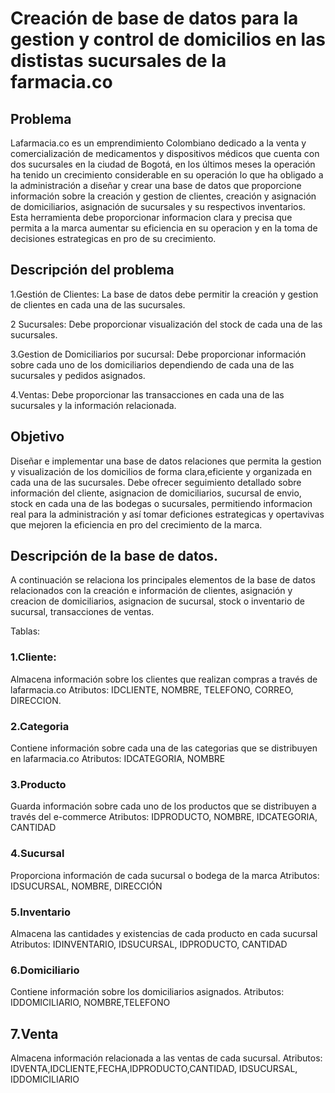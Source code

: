 # Creación de base de datos para la gestion y control de domicilios en las dististas sucursales de la farmacia.co

## Problema
Lafarmacia.co es un emprendimiento Colombiano dedicado a la venta y comercialización de medicamentos y dispositivos médicos que cuenta con dos sucursales en la ciudad de Bogotá, en los últimos meses la operación ha tenido un crecimiento considerable en su operación lo que ha obligado a la administración a diseñar y crear una base de datos que proporcione  información sobre la creación y gestion de clientes, creación y asignación de domiciliarios, asignación de sucursales y su respectivos inventarios. Esta herramienta debe proporcionar informacion clara y precisa que permita a la marca aumentar su eficiencia en su operacion y en la toma de decisiones estrategicas en pro de su crecimiento.

## Descripción del problema

1.Gestión de Clientes: La base de datos debe permitir la creación y gestion de clientes en cada una de las sucursales. 

2 Sucursales: Debe proporcionar visualización del stock de cada una de las sucursales. 

3.Gestion de Domiciliarios por sucursal:  Debe proporcionar información sobre cada uno de los domiciliarios dependiendo de cada una de las sucursales y pedidos asignados.

4.Ventas: Debe proporcionar las transacciones en cada una de las sucursales y la información relacionada.


## Objetivo

Diseñar e implementar una base de datos relaciones que permita la gestion y visualización de los domicilios de forma clara,eficiente y organizada en cada una de las sucursales. Debe ofrecer seguimiento detallado sobre información del cliente, asignacion de domiciliarios, sucursal de envio, stock en cada una de las bodegas o sucursales, permitiendo informacion real para la administración y así tomar deficiones estrategicas y opertavivas que mejoren la eficiencia en pro del crecimiento de la marca.

## Descripción de la base de datos.

A continuación se relaciona los principales elementos de la base de datos relacionados con la creación e información de clientes, asignación y creacion de domiciliarios, asignacion de sucursal, stock o inventario de sucursal, transacciones de ventas.

Tablas:

### 1.Cliente:

Almacena información sobre los clientes que realizan compras a través de lafarmacia.co
Atributos: IDCLIENTE, NOMBRE, TELEFONO, CORREO, DIRECCION.

### 2.Categoria 

Contiene información sobre cada una de las categorias que se distribuyen en lafarmacia.co
Atributos: IDCATEGORIA, NOMBRE

### 3.Producto

Guarda información sobre cada uno de los productos que se distribuyen a través del e-commerce
Atributos: IDPRODUCTO, NOMBRE, IDCATEGORIA, CANTIDAD

### 4.Sucursal

Proporciona información de cada sucursal o bodega de la marca
Atributos: IDSUCURSAL, NOMBRE, DIRECCIÓN

### 5.Inventario
Almacena las cantidades y existencias de cada producto en cada sucursal
Atributos: IDINVENTARIO, IDSUCURSAL, IDPRODUCTO, CANTIDAD

### 6.Domiciliario
Contiene información sobre los domiciliarios asignados.
Atributos: IDDOMICILIARIO, NOMBRE,TELEFONO

## 7.Venta
Almacena información relacionada a las ventas de cada sucursal.
Atributos: IDVENTA,IDCLIENTE,FECHA,IDPRODUCTO,CANTIDAD, IDSUCURSAL, IDDOMICILIARIO 


